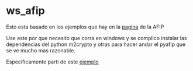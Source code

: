 # ws_afip

Esto esta basado en los ejemplos que hay en la [pagina](http://www.afip.gov.ar/ws/paso3.asp) de la AFIP

Use este por que necesito que corra en windows y se complico instalar las dependencias del python m2crypto y otras para hacer andar el pyafip que se ve mucho mas razonable.


Especificamente parti de este [ejemplo](http://www.afip.gob.ar/ws/WSAA/ejemplos/wsaa_cliente_dotnet2-10.09.30.zip)


